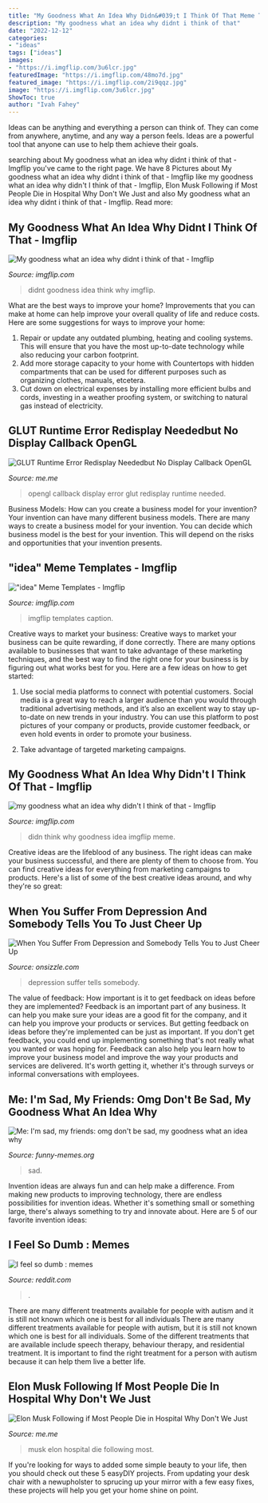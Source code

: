 ```yaml
---
title: "My Goodness What An Idea Why Didn&#039;t I Think Of That Meme Template : Imgflip Templates Caption"
description: "My goodness what an idea why didnt i think of that"
date: "2022-12-12"
categories:
- "ideas"
tags: ["ideas"]
images:
- "https://i.imgflip.com/3u6lcr.jpg"
featuredImage: "https://i.imgflip.com/48mo7d.jpg"
featured_image: "https://i.imgflip.com/2i9qqz.jpg"
image: "https://i.imgflip.com/3u6lcr.jpg"
ShowToc: true
author: "Ivah Fahey"
---
```



Ideas can be anything and everything a person can think of. They can come from anywhere, anytime, and any way a person feels. Ideas are a powerful tool that anyone can use to help them achieve their goals.

	

		
searching about My goodness what an idea why didnt i think of that - Imgflip you've came to the right page. We have 8 Pictures about My goodness what an idea why didnt i think of that - Imgflip like my goodness what an idea why didn&#039;t I think of that - Imgflip, Elon Musk Following if Most People Die in Hospital Why Don&#039;t We Just and also My goodness what an idea why didnt i think of that - Imgflip. Read more:
		
    
## My Goodness What An Idea Why Didnt I Think Of That - Imgflip

<img loading=lazy src="https://i.imgflip.com/3u6lcr.jpg" onerror="this.onerror=null;this.src='https://tse4.mm.bing.net/th?id=OIP.T17g4wjg5BkkSTVcJYj-XAHaHJ&amp;pid=15.1';" alt="My goodness what an idea why didnt i think of that - Imgflip">

_Source: imgflip.com_

>didnt goodness idea think why imgflip. 

	

What are the best ways to improve your home?
Improvements that you can make at home can help improve your overall quality of life and reduce costs. Here are some suggestions for ways to improve your home: 
1. Repair or update any outdated plumbing, heating and cooling systems. This will ensure that you have the most up-to-date technology while also reducing your carbon footprint. 
2. Add more storage capacity to your home with Countertops with hidden compartments that can be used for different purposes such as organizing clothes, manuals, etcetera. 
3. Cut down on electrical expenses by installing more efficient bulbs and cords, investing in a weather proofing system, or switching to natural gas instead of electricity. 

    
## GLUT Runtime Error Redisplay Neededbut No Display Callback OpenGL

<img loading=lazy src="https://pics.me.me/thumb_glut-runtime-error-redisplay-needed-but-no-display-callback-opengl-opengl-60605214.png" onerror="this.onerror=null;this.src='https://tse1.mm.bing.net/th?id=OIP.33qbnTaeuPNHIE0n8brKugAAAA&amp;pid=15.1';" alt="GLUT Runtime Error Redisplay Neededbut No Display Callback OpenGL">

_Source: me.me_

>opengl callback display error glut redisplay runtime needed. 

	

Business Models: How can you create a business model for your invention?
Your invention can have many different business models. There are many ways to create a business model for your invention. You can decide which business model is the best for your invention. This will depend on the risks and opportunities that your invention presents.

    
## &quot;idea&quot; Meme Templates - Imgflip

<img loading=lazy src="https://i.imgflip.com/2i9qqz.jpg" onerror="this.onerror=null;this.src='https://tse2.mm.bing.net/th?id=OIP.KCJd-gvHgSaUl8ZiYajpewAAAA&amp;pid=15.1';" alt="&quot;idea&quot; Meme Templates - Imgflip">

_Source: imgflip.com_

>imgflip templates caption. 

	

Creative ways to market your business:
Creative ways to market your business can be quite rewarding, if done correctly. There are many options available to businesses that want to take advantage of these marketing techniques, and the best way to find the right one for your business is by figuring out what works best for you. Here are a few ideas on how to get started: 
1. Use social media platforms to connect with potential customers. Social media is a great way to reach a larger audience than you would through traditional advertising methods, and it’s also an excellent way to stay up-to-date on new trends in your industry. You can use this platform to post pictures of your company or products, provide customer feedback, or even hold events in order to promote your business. 

2. Take advantage of targeted marketing campaigns.

    
## My Goodness What An Idea Why Didn&#039;t I Think Of That - Imgflip

<img loading=lazy src="https://i.imgflip.com/48mo7d.jpg" onerror="this.onerror=null;this.src='https://tse1.mm.bing.net/th?id=OIP.z7TJPAhODETTJpuyJnY4jAHaH1&amp;pid=15.1';" alt="my goodness what an idea why didn&#039;t I think of that - Imgflip">

_Source: imgflip.com_

>didn think why goodness idea imgflip meme. 

	

Creative ideas are the lifeblood of any business. The right ideas can make your business successful, and there are plenty of them to choose from. You can find creative ideas for everything from marketing campaigns to products. Here's a list of some of the best creative ideas around, and why they're so great: 

    
## When You Suffer From Depression And Somebody Tells You To Just Cheer Up

<img loading=lazy src="https://pics.onsizzle.com/when-you-suffer-from-depression-and-somebody-tells-you-to-36188348.png" onerror="this.onerror=null;this.src='https://tse2.mm.bing.net/th?id=OIP.QQgWxb1p7er-sZzEqk77rwHaIK&amp;pid=15.1';" alt="When You Suffer From Depression and Somebody Tells You to Just Cheer Up">

_Source: onsizzle.com_

>depression suffer tells somebody. 

	

The value of feedback: How important is it to get feedback on ideas before they are implemented?
Feedback is an important part of any business. It can help you make sure your ideas are a good fit for the company, and it can help you improve your products or services. But getting feedback on ideas before they're implemented can be just as important. If you don't get feedback, you could end up implementing something that's not really what you wanted or was hoping for. Feedback can also help you learn how to improve your business model and improve the way your products and services are delivered. It's worth getting it, whether it's through surveys or informal conversations with employees.

    
## Me: I&#039;m Sad, My Friends: Omg Don&#039;t Be Sad, My Goodness What An Idea Why

<img loading=lazy src="https://4.bp.blogspot.com/-xk2_fW9-9rg/W-hzpaqGq0I/AAAAAAAAgPM/PclFAgwJ5jgEcOIZmAw_k11O0rXkKkkAgCLcBGAs/w1200-h630-p-k-no-nu/think%2Bof%2Bthat.jpg" onerror="this.onerror=null;this.src='https://tse2.mm.bing.net/th?id=OIP.mCRQw6t_AJV2SG1U8QKSkAHaD4&amp;pid=15.1';" alt="Me: I&#039;m sad, my friends: omg don&#039;t be sad, my goodness what an idea why">

_Source: funny-memes.org_

>sad. 

	

Invention ideas are always fun and can help make a difference. From making new products to improving technology, there are endless possibilities for invention ideas. Whether it's something small or something large, there's always something to try and innovate about. Here are 5 of our favorite invention ideas:

    
## I Feel So Dumb : Memes

<img loading=lazy src="https://i.redd.it/ukipjydh8az41.jpg" onerror="this.onerror=null;this.src='https://tse3.mm.bing.net/th?id=OIP.VPNg20-ZTOW093ADa6c2xAHaGu&amp;pid=15.1';" alt="I feel so dumb : memes">

_Source: reddit.com_

>. 

	

There are many different treatments available for people with autism and it is still not known which one is best for all individuals
There are many different treatments available for people with autism, but it is still not known which one is best for all individuals. Some of the different treatments that are available include speech therapy, behaviour therapy, and residential treatment. It is important to find the right treatment for a person with autism because it can help them live a better life.

    
## Elon Musk Following If Most People Die In Hospital Why Don&#039;t We Just

<img loading=lazy src="https://pics.me.me/thumb_elon-musk-elonmusk-following-if-most-people-die-in-hospital-56240763.png" onerror="this.onerror=null;this.src='https://tse1.mm.bing.net/th?id=OIP.smdviIkFrDI-Dzvu_kAUmQAAAA&amp;pid=15.1';" alt="Elon Musk Following if Most People Die in Hospital Why Don&#039;t We Just">

_Source: me.me_

>musk elon hospital die following most. 

	

If you're looking for ways to added some simple beauty to your life, then you should check out these 5 easyDIY projects. From updating your desk chair with a newupholster to sprucing up your mirror with a few easy fixes, these projects will help you get your home shine on point.

